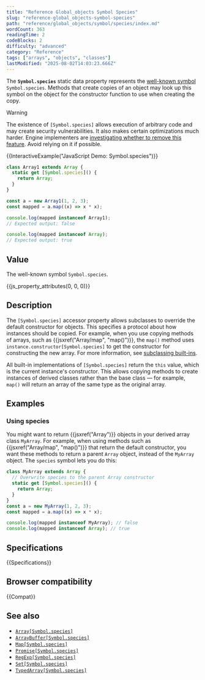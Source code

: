 ```yaml
---
title: "Reference Global_objects Symbol Species"
slug: "reference-global_objects-symbol-species"
path: "reference/global_objects/symbol/species/index.md"
wordCount: 363
readingTime: 2
codeBlocks: 2
difficulty: "advanced"
category: "Reference"
tags: ["arrays", "objects", "classes"]
lastModified: "2025-08-02T14:03:23.666Z"
---
```



The **`Symbol.species`** static data property represents the [well-known symbol](/en-US/docs/Web/JavaScript/Reference/Global_Objects/Symbol#well-known_symbols) `Symbol.species`. Methods that create copies of an object may look up this symbol on the object for the constructor function to use when creating the copy.

> [!WARNING]
> The existence of `[Symbol.species]` allows execution of arbitrary code and may create security vulnerabilities. It also makes certain optimizations much harder. Engine implementers are [investigating whether to remove this feature](https://github.com/tc39/proposal-rm-builtin-subclassing). Avoid relying on it if possible.

{{InteractiveExample("JavaScript Demo: Symbol.species")}}

```js interactive-example
class Array1 extends Array {
  static get [Symbol.species]() {
    return Array;
  }
}

const a = new Array1(1, 2, 3);
const mapped = a.map((x) => x * x);

console.log(mapped instanceof Array1);
// Expected output: false

console.log(mapped instanceof Array);
// Expected output: true
```

## Value

The well-known symbol `Symbol.species`.

{{js_property_attributes(0, 0, 0)}}

## Description

The `[Symbol.species]` accessor property allows subclasses to override the default constructor for objects. This specifies a protocol about how instances should be copied. For example, when you use copying methods of arrays, such as {{jsxref("Array/map", "map()")}}, the `map()` method uses `instance.constructor[Symbol.species]` to get the constructor for constructing the new array. For more information, see [subclassing built-ins](/en-US/docs/Web/JavaScript/Reference/Classes/extends#subclassing_built-ins).

All built-in implementations of `[Symbol.species]` return the `this` value, which is the current instance's constructor. This allows copying methods to create instances of derived classes rather than the base class — for example, `map()` will return an array of the same type as the original array.

## Examples

### Using species

You might want to return {{jsxref("Array")}} objects in your derived array class `MyArray`. For example, when using methods such as {{jsxref("Array/map", "map()")}} that return the default constructor, you want these methods to return a parent `Array` object, instead of the `MyArray` object. The `species` symbol lets you do this:

```js
class MyArray extends Array {
  // Overwrite species to the parent Array constructor
  static get [Symbol.species]() {
    return Array;
  }
}
const a = new MyArray(1, 2, 3);
const mapped = a.map((x) => x * x);

console.log(mapped instanceof MyArray); // false
console.log(mapped instanceof Array); // true
```

## Specifications

{{Specifications}}

## Browser compatibility

{{Compat}}

## See also

- [`Array[Symbol.species]`](/en-US/docs/Web/JavaScript/Reference/Global_Objects/Array/Symbol.species)
- [`ArrayBuffer[Symbol.species]`](/en-US/docs/Web/JavaScript/Reference/Global_Objects/ArrayBuffer/Symbol.species)
- [`Map[Symbol.species]`](/en-US/docs/Web/JavaScript/Reference/Global_Objects/Map/Symbol.species)
- [`Promise[Symbol.species]`](/en-US/docs/Web/JavaScript/Reference/Global_Objects/Promise/Symbol.species)
- [`RegExp[Symbol.species]`](/en-US/docs/Web/JavaScript/Reference/Global_Objects/RegExp/Symbol.species)
- [`Set[Symbol.species]`](/en-US/docs/Web/JavaScript/Reference/Global_Objects/Set/Symbol.species)
- [`TypedArray[Symbol.species]`](/en-US/docs/Web/JavaScript/Reference/Global_Objects/TypedArray/Symbol.species)

